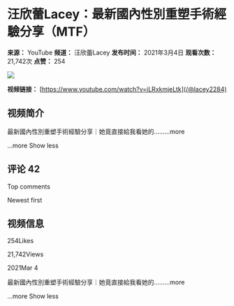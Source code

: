 # 汪欣蕾Lacey：最新國內性別重塑手術經驗分享（MTF）

**来源：** YouTube
**频道：** 汪欣蕾Lacey
**发布时间：** 2021年3月4日
**观看次数：** 21,742次
**点赞：** 254

[![](https://yt3.ggpht.com/DYI5QSBB4qDtqkLaqsii4PqHtRc2MavCY5aOT8XWvLrXNKVx7yAKrVs_L-Si34v4c3pgCT2Mg4U=s48-c-k-c0x00ffffff-no-rj)](/@lacey2284)

**视频链接：** [https://www.youtube.com/watch?v=iLRxkmjeLtk](/@lacey2284)

## 视频简介

最新國內性別重塑手術經驗分享｜她竟直接給我看她的……...more

...more Show less

## 评论 42

Top comments

Newest first

## 视频信息

254Likes

21,742Views

2021Mar 4

最新國內性別重塑手術經驗分享｜她竟直接給我看她的……...more

...more Show less
